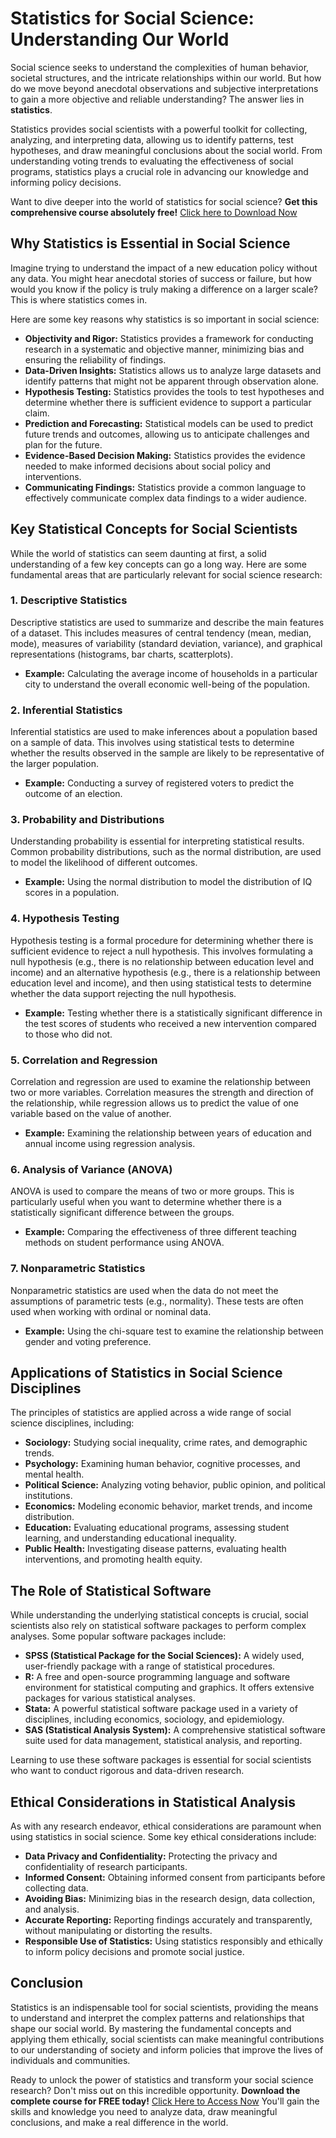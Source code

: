 # Statistics for Social Science: Understanding Our World

Social science seeks to understand the complexities of human behavior, societal structures, and the intricate relationships within our world. But how do we move beyond anecdotal observations and subjective interpretations to gain a more objective and reliable understanding? The answer lies in **statistics**.

Statistics provides social scientists with a powerful toolkit for collecting, analyzing, and interpreting data, allowing us to identify patterns, test hypotheses, and draw meaningful conclusions about the social world. From understanding voting trends to evaluating the effectiveness of social programs, statistics plays a crucial role in advancing our knowledge and informing policy decisions.

Want to dive deeper into the world of statistics for social science? **Get this comprehensive course absolutely free!** [Click here to Download Now](https://udemywork.com/statistics-for-social-science)

## Why Statistics is Essential in Social Science

Imagine trying to understand the impact of a new education policy without any data. You might hear anecdotal stories of success or failure, but how would you know if the policy is truly making a difference on a larger scale? This is where statistics comes in.

Here are some key reasons why statistics is so important in social science:

*   **Objectivity and Rigor:** Statistics provides a framework for conducting research in a systematic and objective manner, minimizing bias and ensuring the reliability of findings.
*   **Data-Driven Insights:** Statistics allows us to analyze large datasets and identify patterns that might not be apparent through observation alone.
*   **Hypothesis Testing:** Statistics provides the tools to test hypotheses and determine whether there is sufficient evidence to support a particular claim.
*   **Prediction and Forecasting:** Statistical models can be used to predict future trends and outcomes, allowing us to anticipate challenges and plan for the future.
*   **Evidence-Based Decision Making:** Statistics provides the evidence needed to make informed decisions about social policy and interventions.
*   **Communicating Findings:** Statistics provide a common language to effectively communicate complex data findings to a wider audience.

## Key Statistical Concepts for Social Scientists

While the world of statistics can seem daunting at first, a solid understanding of a few key concepts can go a long way. Here are some fundamental areas that are particularly relevant for social science research:

### 1. Descriptive Statistics

Descriptive statistics are used to summarize and describe the main features of a dataset. This includes measures of central tendency (mean, median, mode), measures of variability (standard deviation, variance), and graphical representations (histograms, bar charts, scatterplots).

*   **Example:** Calculating the average income of households in a particular city to understand the overall economic well-being of the population.

### 2. Inferential Statistics

Inferential statistics are used to make inferences about a population based on a sample of data. This involves using statistical tests to determine whether the results observed in the sample are likely to be representative of the larger population.

*   **Example:** Conducting a survey of registered voters to predict the outcome of an election.

### 3. Probability and Distributions

Understanding probability is essential for interpreting statistical results. Common probability distributions, such as the normal distribution, are used to model the likelihood of different outcomes.

*   **Example:** Using the normal distribution to model the distribution of IQ scores in a population.

### 4. Hypothesis Testing

Hypothesis testing is a formal procedure for determining whether there is sufficient evidence to reject a null hypothesis. This involves formulating a null hypothesis (e.g., there is no relationship between education level and income) and an alternative hypothesis (e.g., there is a relationship between education level and income), and then using statistical tests to determine whether the data support rejecting the null hypothesis.

*   **Example:** Testing whether there is a statistically significant difference in the test scores of students who received a new intervention compared to those who did not.

### 5. Correlation and Regression

Correlation and regression are used to examine the relationship between two or more variables. Correlation measures the strength and direction of the relationship, while regression allows us to predict the value of one variable based on the value of another.

*   **Example:** Examining the relationship between years of education and annual income using regression analysis.

### 6. Analysis of Variance (ANOVA)

ANOVA is used to compare the means of two or more groups. This is particularly useful when you want to determine whether there is a statistically significant difference between the groups.

*   **Example:** Comparing the effectiveness of three different teaching methods on student performance using ANOVA.

### 7. Nonparametric Statistics

Nonparametric statistics are used when the data do not meet the assumptions of parametric tests (e.g., normality). These tests are often used when working with ordinal or nominal data.

*   **Example:** Using the chi-square test to examine the relationship between gender and voting preference.

## Applications of Statistics in Social Science Disciplines

The principles of statistics are applied across a wide range of social science disciplines, including:

*   **Sociology:** Studying social inequality, crime rates, and demographic trends.
*   **Psychology:** Examining human behavior, cognitive processes, and mental health.
*   **Political Science:** Analyzing voting behavior, public opinion, and political institutions.
*   **Economics:** Modeling economic behavior, market trends, and income distribution.
*   **Education:** Evaluating educational programs, assessing student learning, and understanding educational inequality.
*   **Public Health:** Investigating disease patterns, evaluating health interventions, and promoting health equity.

## The Role of Statistical Software

While understanding the underlying statistical concepts is crucial, social scientists also rely on statistical software packages to perform complex analyses. Some popular software packages include:

*   **SPSS (Statistical Package for the Social Sciences):** A widely used, user-friendly package with a range of statistical procedures.
*   **R:** A free and open-source programming language and software environment for statistical computing and graphics. It offers extensive packages for various statistical analyses.
*   **Stata:** A powerful statistical software package used in a variety of disciplines, including economics, sociology, and epidemiology.
*   **SAS (Statistical Analysis System):** A comprehensive statistical software suite used for data management, statistical analysis, and reporting.

Learning to use these software packages is essential for social scientists who want to conduct rigorous and data-driven research.

## Ethical Considerations in Statistical Analysis

As with any research endeavor, ethical considerations are paramount when using statistics in social science. Some key ethical considerations include:

*   **Data Privacy and Confidentiality:** Protecting the privacy and confidentiality of research participants.
*   **Informed Consent:** Obtaining informed consent from participants before collecting data.
*   **Avoiding Bias:** Minimizing bias in the research design, data collection, and analysis.
*   **Accurate Reporting:** Reporting findings accurately and transparently, without manipulating or distorting the results.
*   **Responsible Use of Statistics:** Using statistics responsibly and ethically to inform policy decisions and promote social justice.

## Conclusion

Statistics is an indispensable tool for social scientists, providing the means to understand and interpret the complex patterns and relationships that shape our social world. By mastering the fundamental concepts and applying them ethically, social scientists can make meaningful contributions to our understanding of society and inform policies that improve the lives of individuals and communities.

Ready to unlock the power of statistics and transform your social science research? Don't miss out on this incredible opportunity. **Download the complete course for FREE today!** [Click Here to Access Now](https://udemywork.com/statistics-for-social-science) You'll gain the skills and knowledge you need to analyze data, draw meaningful conclusions, and make a real difference in the world.
